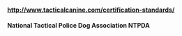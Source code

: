 #### http://www.tacticalcanine.com/certification-standards/
#### National Tactical Police Dog Association NTPDA
